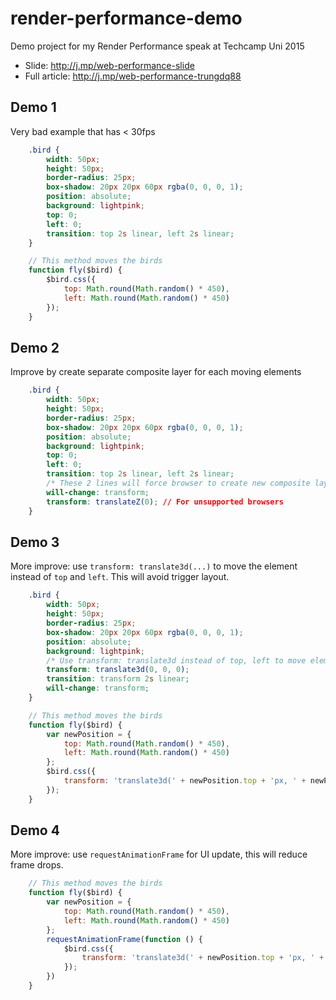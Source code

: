 # render-performance-demo
Demo project for my Render Performance speak at Techcamp Uni 2015

- Slide: http://j.mp/web-performance-slide
- Full article: http://j.mp/web-performance-trungdq88


## Demo 1

Very bad example that has < 30fps

```css
    .bird {
        width: 50px;
        height: 50px;
        border-radius: 25px;
        box-shadow: 20px 20px 60px rgba(0, 0, 0, 1);
        position: absolute;
        background: lightpink;
        top: 0;
        left: 0;
        transition: top 2s linear, left 2s linear;
    }
```

```js
    // This method moves the birds
    function fly($bird) {
        $bird.css({
            top: Math.round(Math.random() * 450),
            left: Math.round(Math.random() * 450)
        });
    }
```

## Demo 2

Improve by create separate composite layer for each moving elements

```css
    .bird {
        width: 50px;
        height: 50px;
        border-radius: 25px;
        box-shadow: 20px 20px 60px rgba(0, 0, 0, 1);
        position: absolute;
        background: lightpink;
        top: 0;
        left: 0;
        transition: top 2s linear, left 2s linear;
        /* These 2 lines will force browser to create new composite layer for .bird */
        will-change: transform;
        transform: translateZ(0); // For unsupported browsers
    }
```

## Demo 3

More improve: use `transform: translate3d(...)` to move the element instead of `top` and `left`. This will avoid trigger layout.

```css
    .bird {
        width: 50px;
        height: 50px;
        border-radius: 25px;
        box-shadow: 20px 20px 60px rgba(0, 0, 0, 1);
        position: absolute;
        background: lightpink;
        /* Use transform: translate3d instead of top, left to move elements */
        transform: translate3d(0, 0, 0);
        transition: transform 2s linear;
        will-change: transform;
    }
```

```js
    // This method moves the birds
    function fly($bird) {
        var newPosition = {
            top: Math.round(Math.random() * 450),
            left: Math.round(Math.random() * 450)
        };
        $bird.css({
            transform: 'translate3d(' + newPosition.top + 'px, ' + newPosition.left + 'px, 0)',
        });
    }
```

## Demo 4

More improve: use `requestAnimationFrame` for UI update, this will reduce frame drops.

```js
    // This method moves the birds
    function fly($bird) {
        var newPosition = {
            top: Math.round(Math.random() * 450),
            left: Math.round(Math.random() * 450)
        };
        requestAnimationFrame(function () {
            $bird.css({
                transform: 'translate3d(' + newPosition.top + 'px, ' + newPosition.left + 'px, 0)',
            });
        })
    }
```
